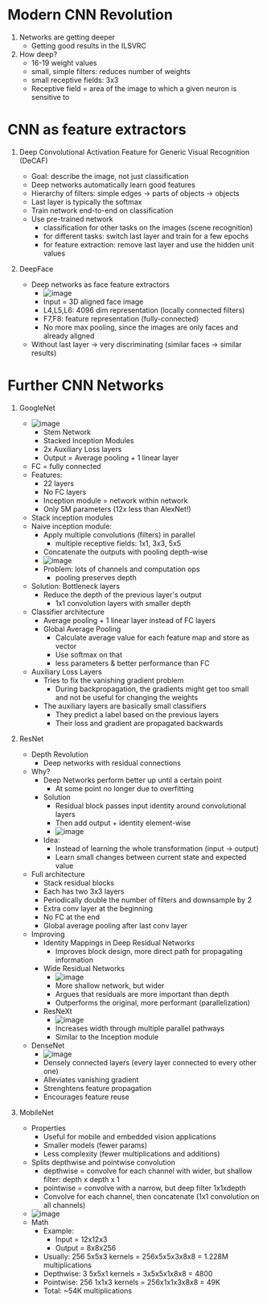 # Modern CNN Revolution
1. Networks are getting deeper
    - Getting good results in the ILSVRC
1. How deep?
    - 16-19 weight values
    - small, simple filters: reduces number of weights
    - small receptive fields: 3x3
    - Receptive field = area of the image to which a given neuron is sensitive to



# CNN as feature extractors
1. Deep Convolutional Activation Feature for Generic Visual Recognition (DeCAF)
    - Goal: describe the image, not just classification
    - Deep networks automatically learn good features
    - Hierarchy of filters: simple edges -> parts of objects -> objects
    - Last layer is typically the softmax
    - Train network end-to-end on classification
    - Use pre-trained network
        * classification for other tasks on the images (scene recognition)
        * for different tasks: switch last layer and train for a few epochs
        * for feature extraction: remove last layer and use the hidden unit values

1. DeepFace
    - Deep networks as face feature extractors
        * ![image](DeepFace.png)
        * Input = 3D aligned face image
        * L4,L5,L6: 4096 dim representation (locally connected filters)
        * F7,F8: feature representation (fully-connected)
        * No more max pooling, since the images are only faces and already aligned
    - Without last layer -> very discriminating (similar faces -> similar results)



# Further CNN Networks
1. GoogleNet
    - ![image](GoogleNet.png)
        * Stem Network
        * Stacked Inception Modules
        * 2x Auxiliary Loss layers
        * Output = Average pooling + 1 linear layer
    - FC = fully connected
    - Features:
        * 22 layers
        * No FC layers
        * Inception module = network within network
        * Only 5M parameters (12x less than AlexNet!)
    - Stack inception modules
    - Naive inception module:
        * Apply multiple convolutions (filters) in parallel
            + multiple receptive fields: 1x1, 3x3, 5x5
        * Concatenate the outputs with pooling depth-wise
        * ![image](naive_inception_module.png)
        * Problem: lots of channels and computation ops
            + pooling preserves depth
    - Solution: Bottleneck layers
        * Reduce the depth of the previous layer's output
            + 1x1 convolution layers with smaller depth
    - Classifier architecture
        * Average pooling + 1 linear layer instead of FC layers
        * Global Average Pooling
            + Calculate average value for each feature map and store as vector
            + Use softmax on that
            + less parameters & better performance than FC
    - Auxiliary Loss Layers
        * Tries to fix the vanishing gradient problem
            + During backpropagation, the gradients might get too small and not be useful for changing the weights
        * The auxiliary layers are basically small classifiers
            + They predict a label based on the previous layers
            + Their loss and gradient are propagated backwards



1. ResNet
    - Depth Revolution
        * Deep networks with residual connections
    - Why?
        * Deep Networks perform better up until a certain point
            + At some point no longer due to overfitting
        * Solution
            + Residual block passes input identity around convolutional layers
            + Then add output + identity element-wise
            + ![image](residual_block.png)
        * Idea:
            + Instead of learning the whole transformation (input -> output)
            + Learn small changes between current state and expected value
    - Full architecture
        * Stack residual blocks
        * Each has two 3x3 layers
        * Periodically double the number of filters and downsample by 2
        * Extra conv layer at the beginning
        * No FC at the end
        * Global average pooling after last conv layer
    - Improving
        * Identity Mappings in Deep Residual Networks
            + Improves block design, more direct path for propagating information
        * Wide Residual Networks
            + ![image](wide_resnet_block.png)
            + More shallow network, but wider
            + Argues that residuals are more important than depth
            + Outperforms the original, more performant (parallelization)
        * ResNeXt
            + ![image](resnext_block.png)
            + Increases width through multiple parallel pathways
            + Similar to the Inception module
    - DenseNet
        * ![image](densenet_block.png)
        * Densely connected layers (every layer connected to every other one)
        * Alleviates vanishing gradient
        * Strenghtens feature propagation
        * Encourages feature reuse



1. MobileNet
    - Properties
        * Useful for mobile and embedded vision applications
        * Smaller models (fewer params)
        * Less complexity (fewer multiplications and additions)
    - Splits depthwise and pointwise convolution
        * depthwise = convolve for each channel with wider, but shallow filter: depth x depth x 1
        * pointwise = convolve with a narrow, but deep filter 1x1xdepth
        * Convolve for each channel, then concatenate (1x1 convolution on all channels)
    - ![image](MobileNet.png)
    - Math
        * Example:
            + Input = 12x12x3
            + Output = 8x8x256
        * Usually: 256 5x5x3 kernels = 256x5x5x3x8x8 = 1.228M multiplications
        * Depthwise: 3 5x5x1 kernels = 3x5x5x1x8x8 = 4800
        * Pointwise: 256 1x1x3 kernels = 256x1x1x3x8x8 = 49K
        * Total: ~54K multiplications
